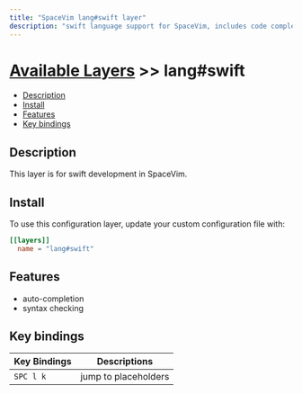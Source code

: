 ```yaml
---
title: "SpaceVim lang#swift layer"
description: "swift language support for SpaceVim, includes code completion and syntax highlighting"
---
```


# [Available Layers](../../) >> lang#swift

<!-- vim-markdown-toc GFM -->

- [Description](#description)
- [Install](#install)
- [Features](#features)
- [Key bindings](#key-bindings)

<!-- vim-markdown-toc -->

## Description

This layer is for swift development in SpaceVim.

## Install

To use this configuration layer, update your custom configuration file with:

```toml
[[layers]]
  name = "lang#swift"
```

## Features

- auto-completion
- syntax checking

## Key bindings

| Key Bindings | Descriptions            |
| ------------ | ----------------------- |
| `SPC l k`    | jump to placeholders |
